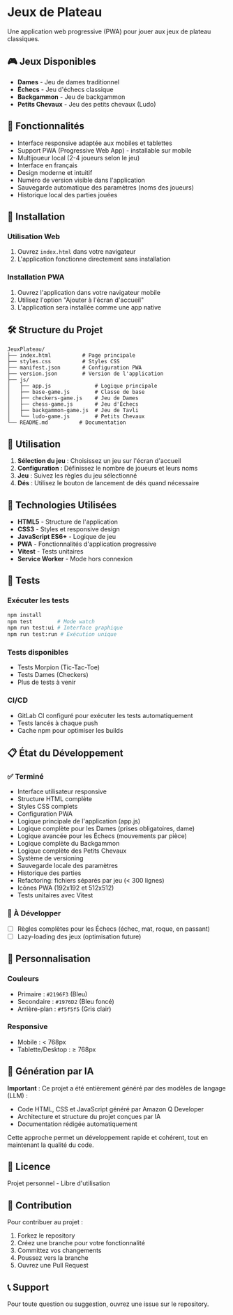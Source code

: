# Jeux de Plateau

Une application web progressive (PWA) pour jouer aux jeux de plateau classiques.

## 🎮 Jeux Disponibles

- **Dames** - Jeu de dames traditionnel
- **Échecs** - Jeu d'échecs classique
- **Backgammon** - Jeu de backgammon
- **Petits Chevaux** - Jeu des petits chevaux (Ludo)

## 🚀 Fonctionnalités

- Interface responsive adaptée aux mobiles et tablettes
- Support PWA (Progressive Web App) - installable sur mobile
- Multijoueur local (2-4 joueurs selon le jeu)
- Interface en français
- Design moderne et intuitif
- Numéro de version visible dans l'application
- Sauvegarde automatique des paramètres (noms des joueurs)
- Historique local des parties jouées

## 📱 Installation

### Utilisation Web
1. Ouvrez `index.html` dans votre navigateur
2. L'application fonctionne directement sans installation

### Installation PWA
1. Ouvrez l'application dans votre navigateur mobile
2. Utilisez l'option "Ajouter à l'écran d'accueil"
3. L'application sera installée comme une app native

## 🛠️ Structure du Projet

```
JeuxPlateau/
├── index.html          # Page principale
├── styles.css          # Styles CSS
├── manifest.json       # Configuration PWA
├── version.json        # Version de l'application
├── js/
│   ├── app.js              # Logique principale
│   ├── base-game.js        # Classe de base
│   ├── checkers-game.js    # Jeu de Dames
│   ├── chess-game.js       # Jeu d'Échecs
│   ├── backgammon-game.js  # Jeu de Tavli
│   └── ludo-game.js        # Petits Chevaux
└── README.md          # Documentation
```

## 🎯 Utilisation

1. **Sélection du jeu** : Choisissez un jeu sur l'écran d'accueil
2. **Configuration** : Définissez le nombre de joueurs et leurs noms
3. **Jeu** : Suivez les règles du jeu sélectionné
4. **Dés** : Utilisez le bouton de lancement de dés quand nécessaire

## 🔧 Technologies Utilisées

- **HTML5** - Structure de l'application
- **CSS3** - Styles et responsive design
- **JavaScript ES6+** - Logique de jeu
- **PWA** - Fonctionnalités d'application progressive
- **Vitest** - Tests unitaires
- **Service Worker** - Mode hors connexion

## 🧪 Tests

### Exécuter les tests
```bash
npm install
npm test        # Mode watch
npm run test:ui # Interface graphique
npm run test:run # Exécution unique
```

### Tests disponibles
- Tests Morpion (Tic-Tac-Toe)
- Tests Dames (Checkers)
- Plus de tests à venir

### CI/CD
- GitLab CI configuré pour exécuter les tests automatiquement
- Tests lancés à chaque push
- Cache npm pour optimiser les builds

## 📋 État du Développement

### ✅ Terminé
- Interface utilisateur responsive
- Structure HTML complète
- Styles CSS complets
- Configuration PWA
- Logique principale de l'application (app.js)
- Logique complète pour les Dames (prises obligatoires, dame)
- Logique avancée pour les Échecs (mouvements par pièce)
- Logique complète du Backgammon
- Logique complète des Petits Chevaux
- Système de versioning
- Sauvegarde locale des paramètres
- Historique des parties
- Refactoring: fichiers séparés par jeu (< 300 lignes)
- Icônes PWA (192x192 et 512x512)
- Tests unitaires avec Vitest

### 🚧 À Développer
- [ ] Règles complètes pour les Échecs (échec, mat, roque, en passant)
- [ ] Lazy-loading des jeux (optimisation future)

## 🎨 Personnalisation

### Couleurs
- Primaire : `#2196F3` (Bleu)
- Secondaire : `#1976D2` (Bleu foncé)
- Arrière-plan : `#f5f5f5` (Gris clair)

### Responsive
- Mobile : < 768px
- Tablette/Desktop : ≥ 768px

## 🤖 Génération par IA

**Important** : Ce projet a été entièrement généré par des modèles de langage (LLM) :
- Code HTML, CSS et JavaScript généré par Amazon Q Developer
- Architecture et structure du projet conçues par IA
- Documentation rédigée automatiquement

Cette approche permet un développement rapide et cohérent, tout en maintenant la qualité du code.

## 📄 Licence

Projet personnel - Libre d'utilisation

## 🤝 Contribution

Pour contribuer au projet :
1. Forkez le repository
2. Créez une branche pour votre fonctionnalité
3. Committez vos changements
4. Poussez vers la branche
5. Ouvrez une Pull Request

## 📞 Support

Pour toute question ou suggestion, ouvrez une issue sur le repository.